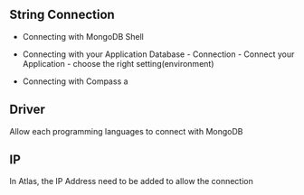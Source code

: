 
## String Connection

- Connecting with MongoDB Shell
	
- Connecting with your Application
	Database - Connection - Connect your Application - choose the right setting(environment)
- Connecting with Compass
	a

## Driver
Allow each programming languages to connect with MongoDB

## IP
In Atlas, the IP Address need to be added to allow the connection
